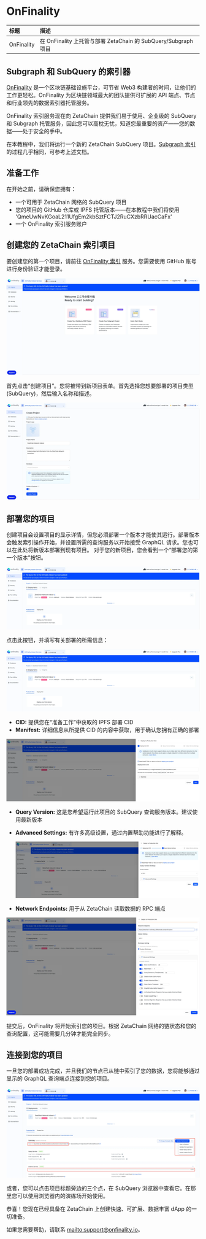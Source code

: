 # OnFinality

| 标题 | 描述 |
| :- | :- |
| OnFinality | 在 OnFinality 上托管与部署 ZetaChain 的 SubQuery/Subgraph 项目 |

## Subgraph 和 SubQuery 的索引器

[OnFinality](https://onfinality.io) 是一个区块链基础设施平台，可节省 Web3 构建者的时间，让他们的工作更轻松。OnFinality 为区块链领域最大的团队提供可扩展的 API 端点、节点和行业领先的数据索引器托管服务。

OnFinality 索引服务现在向 ZetaChain 提供我们易于使用、企业级的 SubQuery 和 Subgraph 托管服务，因此您可以高枕无忧，知道您最重要的资产——您的数据——处于安全的手中。

在本教程中，我们将运行一个新的 ZetaChain SubQuery 项目。[Subgraph 索引](https://documentation.onfinality.io/support/publishing-your-subgraph-project)的过程几乎相同，可参考上述文档。

## 准备工作

在开始之前，请确保您拥有：

- 一个可用于 ZetaChain 网络的 SubQuery 项目
- 您的项目的 GitHub 仓库或 IPFS 托管版本——在本教程中我们将使用 'QmeUwNvKGoaL211UfgEm2kbSztFCTJ2RuCXzbRRUacCaFx'
- 一个 OnFinality 索引服务账户

## 创建您的 ZetaChain 索引项目

要创建您的第一个项目，请前往 [OnFinality 索引](https://indexing.onfinality.io/) 服务。您需要使用 GitHub 账号进行身份验证才能登录。

![OnFinality](/docs/images/About/AppsAndServices/onfinality-1.webp)

首先点击“创建项目”。您将被带到新项目表单。首先选择您想要部署的项目类型 (SubQuery)，然后输入名称和描述。

![OnFinality](/docs/images/About/AppsAndServices/onfinality-2.webp)

## 部署您的项目

创建项目会设置项目的显示详情，但您必须部署一个版本才能使其运行。部署版本会触发索引操作开始，并设置所需的查询服务以开始接受 GraphQL 请求。您也可以在此处将新版本部署到现有项目。
对于您的新项目，您会看到一个“部署您的第一个版本”按钮。

![OnFinality](/docs/images/About/AppsAndServices/onfinality-3.webp)

点击此按钮，并填写有关部署的所需信息：

![OnFinality](/docs/images/About/AppsAndServices/onfinality-3.webp)

- **CID:** 提供您在“准备工作”中获取的 IPFS 部署 CID
- **Manifest:** 详细信息从所提供 CID 的内容中获取，用于确认您拥有正确的部署

![OnFinality](/docs/images/About/AppsAndServices/onfinality-4.webp)

- **Query Version:** 这是您希望运行此项目的 SubQuery 查询服务版本。建议使用最新版本
- **Advanced Settings:** 有许多高级设置，通过内置帮助功能进行了解释。
  
  ![OnFinality](/docs/images/About/AppsAndServices/onfinality-5.webp)

- **Network Endpoints:** 用于从 ZetaChain 读取数据的 RPC 端点

![OnFinality](/docs/images/About/AppsAndServices/onfinality-6.webp)

提交后，OnFinality 将开始索引您的项目。根据 ZetaChain 网络的链状态和您的查询配置，这可能需要几分钟才能完全同步。

## 连接到您的项目

一旦您的部署成功完成，并且我们的节点已从链中索引了您的数据，您将能够通过显示的 GraphQL 查询端点连接到您的项目。

![OnFinality](/docs/images/About/AppsAndServices/onfinality-7.webp)

或者，您可以点击项目标题旁边的三个点，在 SubQuery 浏览器中查看它。在那里您可以使用浏览器内的演练场开始使用。

恭喜！您现在已经具备在 ZetaChain 上创建快速、可扩展、数据丰富 dApp 的一切准备。

如果您需要帮助，请联系 <mailto:support@onfinality.io>。
